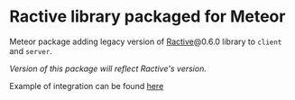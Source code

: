 Ractive library packaged for Meteor
=================

Meteor package adding legacy version of [Ractive](https://ractivejs.org)@0.6.0 library to `client` and `server`.


*Version of this package will reflect Ractive's version.*

Example of integration can be found [here](https://github.com/parhelium/laboratory/tree/master/meteor/ractive-integration)